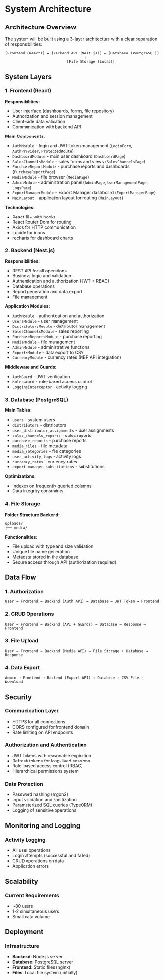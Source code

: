 # System Architecture

## Architecture Overview

The system will be built using a 3-layer architecture with a clear separation of responsibilities:



```
[Frontend (React)] ↔ [Backend API (Nest.js)] ↔ [Database (PostgreSQL)]
                                    ↓
                            [File Storage (Local)]
```


## System Layers

### 1. Frontend (React)

**Responsibilities:**

- User interface (dashboards, forms, file repository)
- Authorization and session management
- Client-side data validation
- Communication with backend API

**Main Components:**

- `AuthModule` - login and JWT token management (`LoginForm`, `AuthProvider`, `ProtectedRoute`)
- `DashboardModule` - main user dashboard (`DashboardPage`)
- `SalesChannelsModule` - sales forms and views (`SalesChannelsPage`)
- `PurchaseReportModule` - purchase reports and dashboards (`PurchaseReportPage`)
- `MediaModule` - file browser (`MediaPage`)
- `AdminModule` - administration panel (`AdminPage`, `UserManagementPage`, `LogsPage`)
- `ExportManagerModule` - Export Manager dashboard (`ExportManagerPage`)
- `MainLayout` - application layout for routing (`MainLayout`)

**Technologies:**

- React 18+ with hooks
- React Router Dom for routing
- Axios for HTTP communication
- Lucide for icons
- recharts for dashboard charts

### 2. Backend (Nest.js)

**Responsibilities:**

- REST API for all operations
- Business logic and validation
- Authentication and authorization (JWT + RBAC)
- Database operations
- Report generation and data export
- File management

**Application Modules:**

- `AuthModule` - authentication and authorization
- `UsersModule` - user management
- `DistributorsModule` - distributor management
- `SalesChannelsModule` - sales reporting
- `PurchaseReportsModule` - purchase reporting
- `MediaModule` - file management
- `AdminModule` - administrative functions
- `ExportsModule` - data export to CSV
- `CurrencyModule` - currency rates (NBP API integration)

**Middleware and Guards:**

- `AuthGuard` - JWT verification
- `RolesGuard` - role-based access control
- `LoggingInterceptor` - activity logging

### 3. Database (PostgreSQL)

**Main Tables:**

- `users` - system users
- `distributors` - distributors
- `user_distributor_assignments` - user assignments
- `sales_channels_reports` - sales reports
- `purchase_reports` - purchase reports
- `media_files` - file metadata
- `media_categories` - file categories
- `user_activity_logs` - activity logs
- `currency_rates` - currency rates
- `export_manager_substitutions` - substitutions

**Optimizations:**

- Indexes on frequently queried columns
- Data integrity constraints

### 4. File Storage

**Folder Structure Backend:**

```
uploads/
├── media/

```
**Functionalities:**

- File upload with type and size validation
- Unique file name generation
- Metadata stored in the database
- Secure access through API (authorization required)

## Data Flow

### 1. Authorization


```
User → Frontend → Backend (Auth API) → Database → JWT Token → Frontend
```

### 2. CRUD Operations

```
User → Frontend → Backend (API + Guards) → Database → Response → Frontend
```

### 3. File Upload

```
User → Frontend → Backend (Media API) → File Storage + Database → Response
```

### 4. Data Export

```
Admin → Frontend → Backend (Export API) → Database → CSV File → Download
```
## Security

### Communication Layer

- HTTPS for all connections
- CORS configured for frontend domain
- Rate limiting on API endpoints

### Authorization and Authentication

- JWT tokens with reasonable expiration
- Refresh tokens for long-lived sessions
- Role-based access control (RBAC)
- Hierarchical permissions system

### Data Protection

- Password hashing (argon2)
- Input validation and sanitization
- Parameterized SQL queries (TypeORM)
- Logging of sensitive operations

## Monitoring and Logging

### Activity Logging

- All user operations
- Login attempts (successful and failed)
- CRUD operations on data
- Application errors

## Scalability

### Current Requirements

- ~80 users
- 1-2 simultaneous users
- Small data volume

## Deployment

### Infrastructure

- **Backend**: Node.js server
- **Database**: PostgreSQL server
- **Frontend**: Static files (nginx)
- **Files**: Local file system (initially)